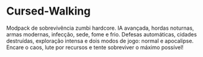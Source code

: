 # Cursed-Walking
Modpack de sobrevivência zumbi hardcore. IA avançada, hordas noturnas, armas modernas, infecção, sede, fome e frio. Defesas automáticas, cidades destruídas, exploração intensa e dois modos de jogo: normal e apocalipse. Encare o caos, lute por recursos e tente sobreviver o máximo possível!
